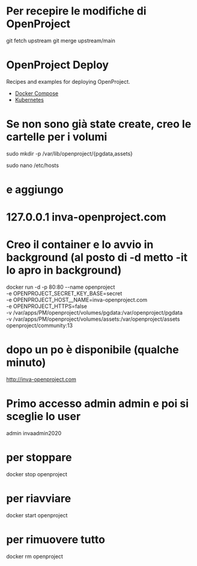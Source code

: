# Per recepire le modifiche di OpenProject

git fetch upstream
git merge upstream/main

# OpenProject Deploy

Recipes and examples for deploying OpenProject.

* [Docker Compose](./compose/)
* [Kubernetes](./kubernetes/)

# Se non sono già state create, creo le cartelle per i volumi
sudo mkdir -p /var/lib/openproject/{pgdata,assets}

sudo nano /etc/hosts
# e aggiungo
# 127.0.0.1     inva-openproject.com


# Creo il container e lo avvio in background (al posto di -d metto -it lo apro in background)

docker run -d -p 80:80 --name openproject \
  -e OPENPROJECT_SECRET_KEY_BASE=secret \
  -e OPENPROJECT_HOST__NAME=inva-openproject.com \
  -e OPENPROJECT_HTTPS=false \
  -v /var/apps/PM/openproject/volumes/pgdata:/var/openproject/pgdata \
  -v /var/apps/PM/openproject/volumes/assets:/var/openproject/assets \
  openproject/community:13

# dopo un po è disponibile (qualche minuto)
<http://inva-openproject.com>

# Primo accesso admin admin e poi si sceglie lo user
admin invaadmin2020

# per stoppare
docker stop openproject

# per riavviare 
docker start openproject

# per rimuovere tutto 
docker rm openproject






